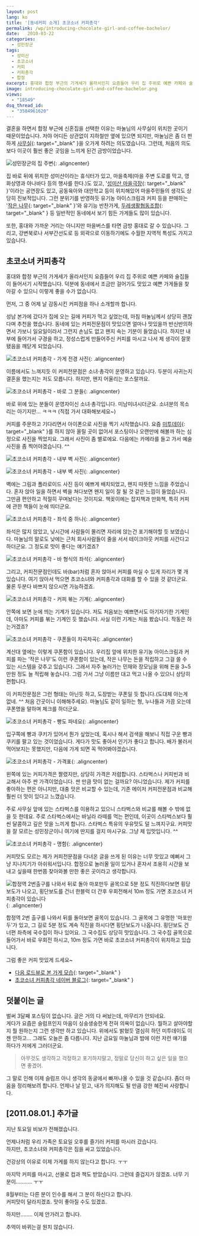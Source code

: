 ```yaml
---
layout: post
lang: ko
title: '[동네커피 소개] 초코소녀 커피총각'
permalink: /wp/introducing-chocolate-girl-and-coffee-bachelor/
date:   2010-03-22
categories:
  - 성민장군
tags:
  - 성미산
  - 초코소녀
  - 커피
  - 커피총각
  - 합정
excerpt: 홍대와 합정 부근의 가게세가 올라서인지 요즘들어 우리 집 주위로 예쁜 카페와 술집들이 들어서기 시작했습니다. 덕분에 동네에서 조금만 걸어가도 맛있고 예쁜 가게들을 찾아갈 수 있으니 이렇게 좋을 수가 없습니다. 먼저, 그 중 어제 날 감동시킨 커피점을 하나 소개할까 합니다. 성남 본가에 갔다가 집에 오는 길에 커피가 먹고 싶었는데, 마침 마눌님께서 상당히 괜찮다며 추천을 했습니다. 동네에 있는 커피전문점이 맛있으면 얼마나 맛있을까 반신반의하면서 가보니 일요일이라서 그런지 손님도 없고 왠지 속는 기분이 들었습니다. 하지만 내부에 들어가서 구경을 하고, 정성스럽게 만들어주신 커피를 마시고 나서 제 생각이 잘못됐음을 깨닫게 되었습니다. 이름에서도 느껴지듯 이 커피전문점은 소녀·총각이 운영하고 있습니다. 두분이 사귀는지 결혼을 했는지는 저도 모릅니다. [...]
image: introducing-chocolate-girl-and-coffee-bachelor.png
views:
  - "18549"
dsq_thread_id:
  - "3584961620"
---
```


결혼을 하면서 합정 부근에 신혼집을 선택한 이유는 마눌님의 사무실이 위치한 곳이기 때문이었습니다. 저야 어디든 상관없이 지하철만 옆에 있으면 되지만, 마눌님은 좀 더 펀하게 [사무실](//www.uni-nara.com/){: target="_blank" }을 오가게 하려는 의도였습니다. 그런데, 처음의 의도보다 이곳이 훨씬 좋은 곳임을 느끼게 된건 금방이었습니다.

![성민장군의 집 주변](/assets/img/2010/20100321_coffee_14.jpg){: .aligncenter}

집 바로 뒤에 위치한 성미산이라는 휴식터가 있고, 마을축제(마을 주변 도로를 막고, 영화상영과 아나바다 등의 행사를 한다.)도 있고, '[성미산 마을극장](//cafe.naver.com/sungmisantheater){: target="_blank" }'이라는 공연장도 있고, 공동육아와 대안학교 등이 위치해있어 마을주민들의 생각도 상당히 진보적입니다. 그런 분위기를 반영하듯 유기농 아이스크림과 커피 등을 판매하는 '[작은 나무](//local.daum.net/map/index.jsp?wx=480270&wy=1127515&level=2&panoid=4135552&zoom=0&pan=341.4799289389079&tilt=7.827535026795633&poi=false&map_type=TYPE_SKYVIEW&map_hybrid=true&map_attribute=ROADVIEW&screenMode=normal){: target="_blank" }'와 유기능 반찬가게, [두레생활협동조합](//local.daum.net/map/index.jsp?wx=480376&wy=1127541&level=2&panoid=4135565&zoom=0&pan=341.4799289389079&tilt=7.827535026795633&poi=false&map_type=TYPE_SKYVIEW&map_hybrid=true&map_attribute=ROADVIEW&screenMode=normal){: target="_blank" } 등 일반적인 동네에서 보기 힘든 가게들도 많이 있습니다.

또한, 홍대와 가까운 거리는 아니지만 마을버스를 타면 금방 홍대로 갈 수 있습니다. 그리고, 강변북로나 서부간선도로 등 외곽으로 이동하기에도 수월한 지역적 특성도 가지고 있습니다.

## 초코소녀 커피총각

홍대와 합정 부근의 가게세가 올라서인지 요즘들어 우리 집 주위로 예쁜 카페와 술집들이 들어서기 시작했습니다. 덕분에 동네에서 조금만 걸어가도 맛있고 예쁜 가게들을 찾아갈 수 있으니 이렇게 좋을 수가 없습니다.
  
먼저, 그 중 어제 날 감동시킨 커피점을 하나 소개할까 합니다.

성남 본가에 갔다가 집에 오는 길에 커피가 먹고 싶었는데, 마침 마눌님께서 상당히 괜찮다며 추천을 했습니다. 동네에 있는 커피전문점이 맛있으면 얼마나 맛있을까 반신반의하면서 가보니 일요일이라서 그런지 손님도 없고 왠지 속는 기분이 들었습니다. 하지만 내부에 들어가서 구경을 하고, 정성스럽게 만들어주신 커피를 마시고 나서 제 생각이 잘못됐음을 깨닫게 되었습니다.
  
![초코소녀 커피총각 - 가게 전경 사진](/assets/img/2010/20100321_coffee_1.jpg){: .aligncenter}
  
이름에서도 느껴지듯 이 커피전문점은 소녀·총각이 운영하고 있습니다. 두분이 사귀는지 결혼을 했는지는 저도 모릅니다. 하지만, 왠지 어울리는 포스랄까요.

![초코소녀 커피총각 - 바로 그 분들](/assets/img/2010/20100321_coffee_5.jpg){: .aligncenter}
  
바로 위에 있는 분들이 운영자이신 소녀·총각입니다. 미남미녀시더군요. 소녀분의 목소리는 아기지만... ㅋㅋㅋ (직접 가서 대화해보세요~)

커피를 주문하고 기다리면서 아이폰으로 사진을 찍기 시작했습니다. 요즘 [미투데이](//me2day.net/jangkunblog/){: target="_blank" }를 하지 않아 올릴 곳이 없어서 포스팅이나 오랜만에 해볼까 하는 심정으로 사진을 찍었지요. 그래서 사진이 좀 별로에요. 다음에는 카메라를 들고 가서 예술사진을 좀 찍어야겠습니다. ^^

![초코소녀 커피총각 - 내부 벽 사진](/assets/img/2010/20100321_coffee_11.jpg){: .aligncenter}  

![초코소녀 커피총각 - 내부 벽 사진](/assets/img/2010/20100321_coffee_13.jpg){: .aligncenter}
  
벽에는 그림과 폴라로이드 사진 등이 예쁘게 배치되었고, 왠지 따뜻한 느낌을 주었습니다. 혼자 앉아 일을 하면서 벽을 쳐다보면 왠지 일이 잘 될 것 같은 느낌이 들었습니다. 그만큼 편안하고 적절히 꾸며놨다는 것이지요. 책꽂이에는 잡지책과 만화책, 특히 커피에 관한 책들이 눈에 띄더군요.

![초코소녀 커피총각 - 좌석 중 하나](/assets/img/2010/20100321_coffee_10.jpg){: .aligncenter}
  
좌석은 많지 않았고, 낮시간에 사람들이 몰리면 자리에 앉는건 포기해야할 듯 보였습니다. 마눌님의 말로도 낮에는 근처 회사사람들이 줄을 서서 테이크아웃 커피를 사간다고 하더군요. 그 정도로 맛이 좋다는 얘기겠죠?

![초코소녀 커피총각 - 바 형식의 좌석](/assets/img/2010/20100321_coffee_4.jpg){: .aligncenter}
  
그리고, 커피전문점인데도 바(bar)처럼 혼자 앉아서 커피를 마실 수 있게 자리가 몇 개 있습니다. 여기 앉아서 먹으면 초코소녀와 커피총각과 대화를 할 수 있을 것 같더군요. 물론 두분다 바쁘지 않으시면 가능하겠죠.

![초코소녀 커피총각 - 커피 볶는 기계](/assets/img/2010/20100321_coffee_6.jpg){: .aligncenter}
  
안쪽에 보면 눈에 띄는 기계가 있습니다. 저도 처음보는 예쁘면서도 아기자기한 기계인데, 아마도 커피를 볶는 기계인 듯 했습니다. 사실 이런 기계는 처음 봤습니다. 작동은 하는거겠죠?

![초코소녀 커피총각 - 쿠폰들이 차곡차곡](/assets/img/2010/20100321_coffee_7.jpg){: .aligncenter}
  
계산대 옆에는 이렇게 쿠폰함이 있습니다. 우리집 앞에 위치한 유기농 아이스크림과 커피를 파는 '작은 나무'도 이런 쿠폰함이 있는데, 작은 나무는 돈을 적립하고 그걸 쓸 수 있는 시스템을 갖추고 있습니다. 그래서 자주 놀러가는 민재와 장모님을 위해 돈을 3~5만원 정도 늘 적립해 놓습니다. 그럼 가서 그냥 이름만 대고 먹고 나올 수 있으니 상당히 편합니다.

이 커피전문점은 그런 형태는 아닌듯 하고, 도장받는 쿠폰일 듯 합니다.(도대체 아는게 없네. ^^ 처음 간곳이니 이해해주세요). 마눌님도 같이 일하는 형, 누나들과 가끔 오는데 쿠폰명을 말하며 체크를 하더군요.

![초코소녀 커피총각 - 빵도 파네요](/assets/img/2010/20100321_coffee_2.jpg){: .aligncenter}
  
입구쪽에 빵과 쿠키가 있어서 뭔가 싶었는데, 혹시나 해서 검색을 해보니 직접 구운 빵과 쿠키를 팔고 있는 것이었습니다. 게다가 맛도 좋아서 인기가 좋다고 합니다. 배가 불러서 먹어보지는 못했지만, 다음에 가게 되면 꼭 먹어봐야겠습니다.

![초코소녀 커피총각 - 가격표](/assets/img/2010/20100321_coffee_9.jpg){: .aligncenter}
  
왼쪽에 있는 커피가격은 짤렸지만, 상당히 가격은 저렴합니다. 스타벅스나 커피빈과 비교해서 아주 싼 가격이었습니다. 싼 만큼 맛이 없는 걸까요? 아니었습니다. 제가 커피를 좋아하는 편은 아니지만, 대충 맛은 비교할 수 있는데, 기존 메이저 커피전문점과 비교해 훨씬 더 맛이 있다고 느꼈습니다.

주로 사무실 앞에 있는 스타벅스를 이용하고 있으니 스타벅스와 비교를 해볼 수 밖에 없을 듯 한데요. 주로 스타벅스에서는 바닐라 라떼를 먹는 편인데, 이곳이 스타벅스보다 훨씬 달콤하고 깊은 맛을 느끼게 합니다. 스타벅스 특유의 우유맛도 덜 느껴지구요. 커피맛을 잘 모르는 성민장군이니 여기에 딴지를 걸지 마시구요. 그냥 제 입맛입니다. ^^

![초코소녀 커피총각 - 명함](/assets/img/2010/20100321_coffee_3.jpg){: .aligncenter}
  
커피맛도 모르는 제가 커피전문점을 다녀온 글을 쓰게 된 이유는 너무 맛있고 예뻐서 그냥 지나치기가 아쉬워서입니다. 합정으로 놀러올 일이 있거나 혼자서 조용히 시간을 보내고 싶을때 한번쯤 찾아와볼 만한 좋은 곳이라고 생각합니다.

![합정역 2번출구를 나와서 뒤로 돌아 마포만두 골목으로 5분 정도 직진하다보면 횡당보도가 나오고, 횡단보도를 건너 한블럭 더 간후 우회전해서 10m 정도 가면 초코소녀 커피총각이 있습니다](/assets/img/2010/20100321_coffee_15.jpg){: .aligncenter}
  
합정역 2번 출구를 나와서 뒤를 돌아보면 골목이 있습니다. 그 골목에 그 유명한 '마포만두'가 있고, 그 길로 5분 정도 계속 직진을 하시다면 횡단보도가 나옵니다. 횡단보도 건너편 좌측에 국수집이 하나 있어요. 그 국수집도 상당히 맛있습니다. 그 국수집 골목으로 들어가서 바로 우회전 하시고, 10m 정도 가면 바로 초코소녀 커피총각이 위치하고 있습니다.

그럼 좋은 커피 맛있게 드세요~

  * [다음 로드뷰로 본 가게 모습](//local.daum.net/map/index.jsp?wx=480922&wy=1126568&level=1&panoid=4137985&zoom=0&pan=349.471900514471&tilt=10.026761414789405&poi=false&map_type=TYPE_SKYVIEW&map_hybrid=true&map_attribute=ROADVIEW&screenMode=normal){: target="_blank" }
  * [초코소녀 커피총각 네이버 블로그](//blog.naver.com/cafe_cgcm/){: target="_blank" }

## 덧붙이는 글

벌써 3달째 포스팅이 없습니다. 글은 거의 다 써놨는데, 마무리가 안되네요.  
게다가 요즘은 슬럼프인지 마음이 싱숭생숭한게 전혀 의욕이 없습니다. 뭘하고 살아야할지 뭘 원하는지 그런 생각만 하고 있습니다. 위에서도 밝혔듯 열심히 하던 미투데이도 이젠 안하고...
그래도 오늘은 좀 다릅니다. 지난 금요일 마눌님과 밤에 이런 저런 얘기를 하다가 저에게 그러더군요.

> 아무것도 생각하고 걱정하고 포기하지말고, 정말로 당신이 하고 싶은 일을 했으면 좋겠어.

그 말로 인해 이제 슬럼프 아니 생각의 동굴에서 빠져나올 수 있을 것 같습니다. 좀더 마음을 정리해보려 합니다. 언제나 날 믿고, 내가 의지해도 될 만큼 강한 혜진씨 사랑합니다.

## [2011.08.01.] 추가글

지난 토요일 비보가 전해졌습니다.
  
언제나처럼 우리 가족은 토요일 오후를 즐기러 커피를 마시러 갔습니다.  
하지만, 초코소녀와 커피총각은 짐을 싸고 있었습니다.
  
건강상의 이유로 이제 가게를 하지 않는다고 합니다. ㅜㅜ

마지막 커피를 마시고, 선물로 컵과 책도 받았습니다. 그런데 즐겁지가 않겠죠. 너무 기분이........... ㅜㅜ

8월부터는 다른 분이 인수를 해서 그 분이 하신다고 합니다.  
커피맛이 달라지겠죠. 맛이 좋아질 수도 있겠죠.

하지만........ 이제 안가려고 합니다.
  
추억이 바뀌는걸 원치 않습니다.